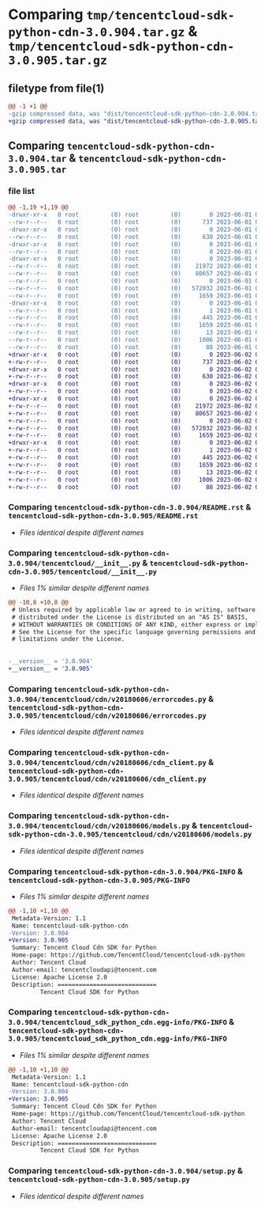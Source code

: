 # Comparing `tmp/tencentcloud-sdk-python-cdn-3.0.904.tar.gz` & `tmp/tencentcloud-sdk-python-cdn-3.0.905.tar.gz`

## filetype from file(1)

```diff
@@ -1 +1 @@
-gzip compressed data, was "dist/tencentcloud-sdk-python-cdn-3.0.904.tar", last modified: Thu Jun  1 02:28:50 2023, max compression
+gzip compressed data, was "dist/tencentcloud-sdk-python-cdn-3.0.905.tar", last modified: Fri Jun  2 00:23:04 2023, max compression
```

## Comparing `tencentcloud-sdk-python-cdn-3.0.904.tar` & `tencentcloud-sdk-python-cdn-3.0.905.tar`

### file list

```diff
@@ -1,19 +1,19 @@
-drwxr-xr-x   0 root         (0) root         (0)        0 2023-06-01 02:28:50.000000 tencentcloud-sdk-python-cdn-3.0.904/
--rw-r--r--   0 root         (0) root         (0)      737 2023-06-01 02:28:50.000000 tencentcloud-sdk-python-cdn-3.0.904/README.rst
-drwxr-xr-x   0 root         (0) root         (0)        0 2023-06-01 02:28:50.000000 tencentcloud-sdk-python-cdn-3.0.904/tencentcloud/
--rw-r--r--   0 root         (0) root         (0)      630 2023-06-01 02:28:50.000000 tencentcloud-sdk-python-cdn-3.0.904/tencentcloud/__init__.py
-drwxr-xr-x   0 root         (0) root         (0)        0 2023-06-01 02:28:50.000000 tencentcloud-sdk-python-cdn-3.0.904/tencentcloud/cdn/
--rw-r--r--   0 root         (0) root         (0)        0 2023-06-01 02:28:50.000000 tencentcloud-sdk-python-cdn-3.0.904/tencentcloud/cdn/__init__.py
-drwxr-xr-x   0 root         (0) root         (0)        0 2023-06-01 02:28:50.000000 tencentcloud-sdk-python-cdn-3.0.904/tencentcloud/cdn/v20180606/
--rw-r--r--   0 root         (0) root         (0)    21972 2023-06-01 02:28:50.000000 tencentcloud-sdk-python-cdn-3.0.904/tencentcloud/cdn/v20180606/errorcodes.py
--rw-r--r--   0 root         (0) root         (0)    80657 2023-06-01 02:28:50.000000 tencentcloud-sdk-python-cdn-3.0.904/tencentcloud/cdn/v20180606/cdn_client.py
--rw-r--r--   0 root         (0) root         (0)        0 2023-06-01 02:28:50.000000 tencentcloud-sdk-python-cdn-3.0.904/tencentcloud/cdn/v20180606/__init__.py
--rw-r--r--   0 root         (0) root         (0)   572032 2023-06-01 02:28:50.000000 tencentcloud-sdk-python-cdn-3.0.904/tencentcloud/cdn/v20180606/models.py
--rw-r--r--   0 root         (0) root         (0)     1659 2023-06-01 02:28:50.000000 tencentcloud-sdk-python-cdn-3.0.904/PKG-INFO
-drwxr-xr-x   0 root         (0) root         (0)        0 2023-06-01 02:28:50.000000 tencentcloud-sdk-python-cdn-3.0.904/tencentcloud_sdk_python_cdn.egg-info/
--rw-r--r--   0 root         (0) root         (0)        1 2023-06-01 02:28:50.000000 tencentcloud-sdk-python-cdn-3.0.904/tencentcloud_sdk_python_cdn.egg-info/dependency_links.txt
--rw-r--r--   0 root         (0) root         (0)      445 2023-06-01 02:28:50.000000 tencentcloud-sdk-python-cdn-3.0.904/tencentcloud_sdk_python_cdn.egg-info/SOURCES.txt
--rw-r--r--   0 root         (0) root         (0)     1659 2023-06-01 02:28:50.000000 tencentcloud-sdk-python-cdn-3.0.904/tencentcloud_sdk_python_cdn.egg-info/PKG-INFO
--rw-r--r--   0 root         (0) root         (0)       13 2023-06-01 02:28:50.000000 tencentcloud-sdk-python-cdn-3.0.904/tencentcloud_sdk_python_cdn.egg-info/top_level.txt
--rw-r--r--   0 root         (0) root         (0)     1006 2023-06-01 02:28:50.000000 tencentcloud-sdk-python-cdn-3.0.904/setup.py
--rw-r--r--   0 root         (0) root         (0)       88 2023-06-01 02:28:50.000000 tencentcloud-sdk-python-cdn-3.0.904/setup.cfg
+drwxr-xr-x   0 root         (0) root         (0)        0 2023-06-02 00:23:04.000000 tencentcloud-sdk-python-cdn-3.0.905/
+-rw-r--r--   0 root         (0) root         (0)      737 2023-06-02 00:23:04.000000 tencentcloud-sdk-python-cdn-3.0.905/README.rst
+drwxr-xr-x   0 root         (0) root         (0)        0 2023-06-02 00:23:04.000000 tencentcloud-sdk-python-cdn-3.0.905/tencentcloud/
+-rw-r--r--   0 root         (0) root         (0)      630 2023-06-02 00:23:04.000000 tencentcloud-sdk-python-cdn-3.0.905/tencentcloud/__init__.py
+drwxr-xr-x   0 root         (0) root         (0)        0 2023-06-02 00:23:04.000000 tencentcloud-sdk-python-cdn-3.0.905/tencentcloud/cdn/
+-rw-r--r--   0 root         (0) root         (0)        0 2023-06-02 00:23:04.000000 tencentcloud-sdk-python-cdn-3.0.905/tencentcloud/cdn/__init__.py
+drwxr-xr-x   0 root         (0) root         (0)        0 2023-06-02 00:23:04.000000 tencentcloud-sdk-python-cdn-3.0.905/tencentcloud/cdn/v20180606/
+-rw-r--r--   0 root         (0) root         (0)    21972 2023-06-02 00:23:04.000000 tencentcloud-sdk-python-cdn-3.0.905/tencentcloud/cdn/v20180606/errorcodes.py
+-rw-r--r--   0 root         (0) root         (0)    80657 2023-06-02 00:23:04.000000 tencentcloud-sdk-python-cdn-3.0.905/tencentcloud/cdn/v20180606/cdn_client.py
+-rw-r--r--   0 root         (0) root         (0)        0 2023-06-02 00:23:04.000000 tencentcloud-sdk-python-cdn-3.0.905/tencentcloud/cdn/v20180606/__init__.py
+-rw-r--r--   0 root         (0) root         (0)   572032 2023-06-02 00:23:04.000000 tencentcloud-sdk-python-cdn-3.0.905/tencentcloud/cdn/v20180606/models.py
+-rw-r--r--   0 root         (0) root         (0)     1659 2023-06-02 00:23:04.000000 tencentcloud-sdk-python-cdn-3.0.905/PKG-INFO
+drwxr-xr-x   0 root         (0) root         (0)        0 2023-06-02 00:23:04.000000 tencentcloud-sdk-python-cdn-3.0.905/tencentcloud_sdk_python_cdn.egg-info/
+-rw-r--r--   0 root         (0) root         (0)        1 2023-06-02 00:23:04.000000 tencentcloud-sdk-python-cdn-3.0.905/tencentcloud_sdk_python_cdn.egg-info/dependency_links.txt
+-rw-r--r--   0 root         (0) root         (0)      445 2023-06-02 00:23:04.000000 tencentcloud-sdk-python-cdn-3.0.905/tencentcloud_sdk_python_cdn.egg-info/SOURCES.txt
+-rw-r--r--   0 root         (0) root         (0)     1659 2023-06-02 00:23:04.000000 tencentcloud-sdk-python-cdn-3.0.905/tencentcloud_sdk_python_cdn.egg-info/PKG-INFO
+-rw-r--r--   0 root         (0) root         (0)       13 2023-06-02 00:23:04.000000 tencentcloud-sdk-python-cdn-3.0.905/tencentcloud_sdk_python_cdn.egg-info/top_level.txt
+-rw-r--r--   0 root         (0) root         (0)     1006 2023-06-02 00:23:04.000000 tencentcloud-sdk-python-cdn-3.0.905/setup.py
+-rw-r--r--   0 root         (0) root         (0)       88 2023-06-02 00:23:04.000000 tencentcloud-sdk-python-cdn-3.0.905/setup.cfg
```

### Comparing `tencentcloud-sdk-python-cdn-3.0.904/README.rst` & `tencentcloud-sdk-python-cdn-3.0.905/README.rst`

 * *Files identical despite different names*

### Comparing `tencentcloud-sdk-python-cdn-3.0.904/tencentcloud/__init__.py` & `tencentcloud-sdk-python-cdn-3.0.905/tencentcloud/__init__.py`

 * *Files 1% similar despite different names*

```diff
@@ -10,8 +10,8 @@
 # Unless required by applicable law or agreed to in writing, software
 # distributed under the License is distributed on an "AS IS" BASIS,
 # WITHOUT WARRANTIES OR CONDITIONS OF ANY KIND, either express or implied.
 # See the License for the specific language governing permissions and
 # limitations under the License.
 
 
-__version__ = '3.0.904'
+__version__ = '3.0.905'
```

### Comparing `tencentcloud-sdk-python-cdn-3.0.904/tencentcloud/cdn/v20180606/errorcodes.py` & `tencentcloud-sdk-python-cdn-3.0.905/tencentcloud/cdn/v20180606/errorcodes.py`

 * *Files identical despite different names*

### Comparing `tencentcloud-sdk-python-cdn-3.0.904/tencentcloud/cdn/v20180606/cdn_client.py` & `tencentcloud-sdk-python-cdn-3.0.905/tencentcloud/cdn/v20180606/cdn_client.py`

 * *Files identical despite different names*

### Comparing `tencentcloud-sdk-python-cdn-3.0.904/tencentcloud/cdn/v20180606/models.py` & `tencentcloud-sdk-python-cdn-3.0.905/tencentcloud/cdn/v20180606/models.py`

 * *Files identical despite different names*

### Comparing `tencentcloud-sdk-python-cdn-3.0.904/PKG-INFO` & `tencentcloud-sdk-python-cdn-3.0.905/PKG-INFO`

 * *Files 1% similar despite different names*

```diff
@@ -1,10 +1,10 @@
 Metadata-Version: 1.1
 Name: tencentcloud-sdk-python-cdn
-Version: 3.0.904
+Version: 3.0.905
 Summary: Tencent Cloud Cdn SDK for Python
 Home-page: https://github.com/TencentCloud/tencentcloud-sdk-python
 Author: Tencent Cloud
 Author-email: tencentcloudapi@tencent.com
 License: Apache License 2.0
 Description: ============================
         Tencent Cloud SDK for Python
```

### Comparing `tencentcloud-sdk-python-cdn-3.0.904/tencentcloud_sdk_python_cdn.egg-info/PKG-INFO` & `tencentcloud-sdk-python-cdn-3.0.905/tencentcloud_sdk_python_cdn.egg-info/PKG-INFO`

 * *Files 1% similar despite different names*

```diff
@@ -1,10 +1,10 @@
 Metadata-Version: 1.1
 Name: tencentcloud-sdk-python-cdn
-Version: 3.0.904
+Version: 3.0.905
 Summary: Tencent Cloud Cdn SDK for Python
 Home-page: https://github.com/TencentCloud/tencentcloud-sdk-python
 Author: Tencent Cloud
 Author-email: tencentcloudapi@tencent.com
 License: Apache License 2.0
 Description: ============================
         Tencent Cloud SDK for Python
```

### Comparing `tencentcloud-sdk-python-cdn-3.0.904/setup.py` & `tencentcloud-sdk-python-cdn-3.0.905/setup.py`

 * *Files identical despite different names*

